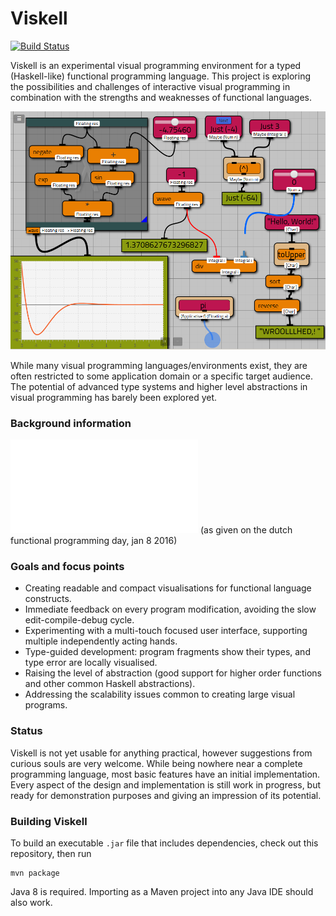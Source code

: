 # Viskell

[![Build Status](https://travis-ci.org/wandernauta/viskell.svg?branch=master)](https://travis-ci.org/wandernauta/viskell)

Viskell is an experimental visual programming environment for a typed (Haskell-like) functional programming language.
This project is exploring the possibilities and challenges of interactive visual programming in combination with the strengths and weaknesses of functional languages.

![Screenshot](screenshot.png)

While many visual programming languages/environments exist, they are often restricted to some application domain or a specific target audience.
The potential of advanced type systems and higher level abstractions in visual programming has barely been explored yet.

### Background information
![Short project overview presentation](viskell-nlfpday.pdf) (as given on the dutch functional programming day, jan 8 2016)

### Goals and focus points

  * Creating readable and compact visualisations for functional language constructs.
  * Immediate feedback on every program modification, avoiding the slow edit-compile-debug cycle.
  * Experimenting with a multi-touch focused user interface, supporting multiple independently acting hands.
  * Type-guided development: program fragments show their types, and type error are locally visualised.
  * Raising the level of abstraction (good support for higher order functions and other common Haskell abstractions).
  * Addressing the scalability issues common to creating large visual programs.

### Status

Viskell is not yet usable for anything practical, however suggestions from curious souls are very welcome.
While being nowhere near a complete programming language, most basic features have an initial implementation.
Every aspect of the design and implementation is still work in progress, but ready for demonstration purposes and giving an impression of its potential.

### Building Viskell

To build an executable `.jar` file that includes dependencies, check out this repository, then run

    mvn package

Java 8 is required. Importing as a Maven project into any Java IDE should also work.
